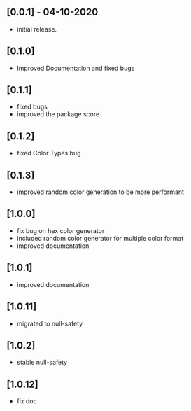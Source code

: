## [0.0.1] - 04-10-2020

- initial release.

## [0.1.0]

- Improved Documentation and fixed bugs

## [0.1.1]

- fixed bugs
- improved the package score

## [0.1.2]

- fixed Color Types bug

## [0.1.3]

- improved random color generation to be more performant

## [1.0.0]

- fix bug on hex color generator
- included random color generator for multiple color format
- improved documentation

## [1.0.1]

- improved documentation

## [1.0.11]

- migrated to null-safety

## [1.0.2]

- stable null-safety

## [1.0.12]

- fix doc